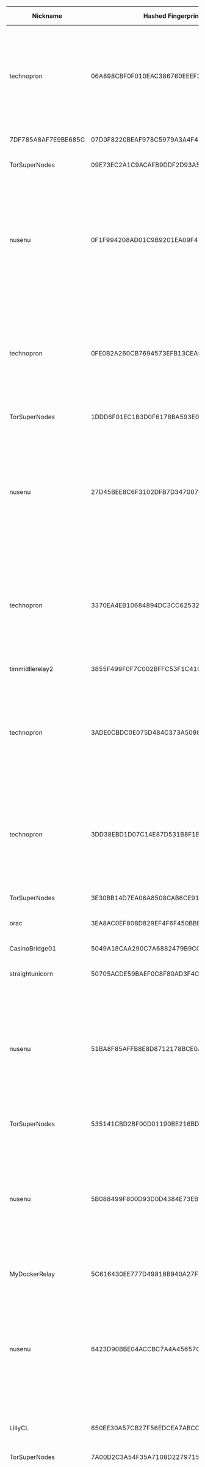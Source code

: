 | Nickname |  Hashed Fingerprint	| Or Addresses | Contact | Running | Flags | Last Seen | First Seen | Last Restarted | Advertised Bandwidth | Platform | Version | Version Status | Recommended Version | Verified hostnames | Exit policy |
|---|---|---|---|---|---|---|---|---|---|---|---|---|---|---|---|
|technopron | 06A898CBF0F010EAC386760EEEF34C455BA15027 | ["178.63.98.250:80","[2a01:4f8:121:4484::2]:80"] | email:SheronHills934[]protonmail.com abuse:Mimeziteri99[]proton.me pgp:D2C8868E515259360E392075865E6B0B0D25E902 hoster:hetzer cost:50USD uplinkbw:2000 memory:63488 cpu:i7-7700 virtualization:baremetal btc:bc1q6g3ywwpy47k89rrx9ptt242zwznkx0evm6qu70 offlinemasterkey:y signingkeylifetime:90 sandbox:y os:Debian/12 tls:openssl autoupdate:y confmgmt:ansible dnslocation:local dnsqname:y dnssec:y dnslocalrootzone:y ciissversion:2 trafficacct:unmetered ([] = @, created with Nusenu Relayor) | true | Exit, Running, V2Dir, Valid | 2025-08-02 16:00:00 | 2025-08-02 12:00:00 | 2025-08-02 11:04:50 | 0 | Tor 0.4.8.17 on Linux | 0.4.8.17 | recommended | true | ["tor-exit-relay.ddnsgeek.com"] | ["reject 0.0.0.0/8:*","reject 169.254.0.0/16:*","reject 127.0.0.0/8:*","reject 192.168.0.0/16:*","reject 10.0.0.0/8:*","reject 172.16.0.0/12:*","reject 178.63.98.250:*","accept *:80","accept *:443","accept *:8080","accept *:5000","accept *:5200","accept *:8000","reject *:*"]|
|7DF785A8AF7E9BE685C | 07D0F8220BEAF978C5979A3A4F4E178C810D44F7 | ["46.167.244.21:9001"] | user61@pivnko.one | true | Running, V2Dir, Valid | 2025-08-02 16:00:00 | 2025-08-02 16:00:00 | 2025-08-02 15:41:23 | 0 | Tor 0.4.8.14 on Linux | 0.4.8.14 | recommended | true | ["21.244.167.46.finalhosting.cz"] | ["reject *:*"]|
|TorSuperNodes | 09E73EC2A1C9ACAFB9DDF2D93A53A78C3AA1A755 | ["172.233.175.163:9001","[2a01:7e04::2000:d8ff:fe70:9062]:9050"] | torsupernodes@protonmail.com | true | Running, V2Dir, Valid | 2025-08-02 16:00:00 | 2025-08-02 01:00:00 | 2025-08-02 08:53:55 | 0 | Tor 0.4.8.17 on Linux | 0.4.8.17 | recommended | true | ["172-233-175-163.ip.linodeusercontent.com"] | ["reject *:*"]|
|nusenu | 0F1F994208AD01C9B9201EA09F47EC764A5685BE | ["193.142.146.50:80","[2a0f:ca80::a7]:80"] | MiritigoLL28@proton.me | true | Running, V2Dir, Valid | 2025-08-02 16:00:00 | 2025-08-02 13:00:00 | 2025-08-02 12:08:54 | 0 | Tor 0.4.8.17 on Linux | 0.4.8.17 | recommended | true | N/A | ["reject 0.0.0.0/8:*","reject 169.254.0.0/16:*","reject 127.0.0.0/8:*","reject 192.168.0.0/16:*","reject 10.0.0.0/8:*","reject 172.16.0.0/12:*","reject 193.142.146.50:*","accept *:443","accept *:8443","accept *:8080","accept *:8008","accept *:8888","accept *:8332-8333","accept *:5222-5223","accept *:11371","accept *:873","reject *:*"]|
|technopron | 0FE0B2A260CB7694573EFB13CEA99FDA27133172 | ["178.63.98.250:5000","[2a01:4f8:121:4484::2]:5000"] | email:SheronHills934[]protonmail.com abuse:Mimeziteri99[]proton.me pgp:D2C8868E515259360E392075865E6B0B0D25E902 hoster:hetzer cost:50USD uplinkbw:2000 memory:63488 cpu:i7-7700 virtualization:baremetal btc:bc1q6g3ywwpy47k89rrx9ptt242zwznkx0evm6qu70 offlinemasterkey:y signingkeylifetime:90 sandbox:y os:Debian/12 tls:openssl autoupdate:y confmgmt:ansible dnslocation:local dnsqname:y dnssec:y dnslocalrootzone:y ciissversion:2 trafficacct:unmetered ([] = @, created with Nusenu Relayor) | true | Exit, Running, V2Dir, Valid | 2025-08-02 16:00:00 | 2025-08-02 12:00:00 | 2025-08-02 11:04:06 | 0 | Tor 0.4.8.17 on Linux | 0.4.8.17 | recommended | true | ["tor-exit-relay.ddnsgeek.com"] | ["reject 0.0.0.0/8:*","reject 169.254.0.0/16:*","reject 127.0.0.0/8:*","reject 192.168.0.0/16:*","reject 10.0.0.0/8:*","reject 172.16.0.0/12:*","reject 178.63.98.250:*","accept *:80","accept *:443","accept *:8080","accept *:5000","accept *:5200","accept *:8000","reject *:*"]|
|TorSuperNodes | 1DDD6F01EC1B3D0F6178BA593E0B84F1229CA215 | ["172.232.171.232:9001","[2600:3c0a::2000:19ff:fe2d:2106]:9050"] | torsupernodes@protonmail.com | true | Running, V2Dir, Valid | 2025-08-02 16:00:00 | 2025-08-02 02:00:00 | 2025-08-02 09:01:03 | 0 | Tor 0.4.8.17 on Linux | 0.4.8.17 | recommended | true | ["172-232-171-232.ip.linodeusercontent.com"] | ["reject *:*"]|
|nusenu | 27D45BEE8C6F3102DFB7D347007937E7F4B8C434 | ["193.142.146.50:8080","[2a0f:ca80::a7]:8080"] | MiritigoLL28@proton.me | true | Running, V2Dir, Valid | 2025-08-02 16:00:00 | 2025-08-02 13:00:00 | 2025-08-02 12:10:29 | 0 | Tor 0.4.8.17 on Linux | 0.4.8.17 | recommended | true | N/A | ["reject 0.0.0.0/8:*","reject 169.254.0.0/16:*","reject 127.0.0.0/8:*","reject 192.168.0.0/16:*","reject 10.0.0.0/8:*","reject 172.16.0.0/12:*","reject 193.142.146.50:*","accept *:443","accept *:8443","accept *:8080","accept *:8008","accept *:8888","accept *:8332-8333","accept *:5222-5223","accept *:11371","accept *:873","reject *:*"]|
|technopron | 3370EA4EB10684894DC3CC62532E8BF6F5C1CE06 | ["178.63.98.250:8443","[2a01:4f8:121:4484::2]:8443"] | email:SheronHills934[]protonmail.com abuse:Mimeziteri99[]proton.me pgp:D2C8868E515259360E392075865E6B0B0D25E902 hoster:hetzer cost:50USD uplinkbw:2000 memory:63488 cpu:i7-7700 virtualization:baremetal btc:bc1q6g3ywwpy47k89rrx9ptt242zwznkx0evm6qu70 offlinemasterkey:y signingkeylifetime:90 sandbox:y os:Debian/12 tls:openssl autoupdate:y confmgmt:ansible dnslocation:local dnsqname:y dnssec:y dnslocalrootzone:y ciissversion:2 trafficacct:unmetered ([] = @, created with Nusenu Relayor) | true | Exit, Running, V2Dir, Valid | 2025-08-02 16:00:00 | 2025-08-02 12:00:00 | 2025-08-02 11:04:03 | 0 | Tor 0.4.8.17 on Linux | 0.4.8.17 | recommended | true | ["tor-exit-relay.ddnsgeek.com"] | ["reject 0.0.0.0/8:*","reject 169.254.0.0/16:*","reject 127.0.0.0/8:*","reject 192.168.0.0/16:*","reject 10.0.0.0/8:*","reject 172.16.0.0/12:*","reject 178.63.98.250:*","accept *:80","accept *:443","accept *:8080","accept *:5000","accept *:5200","accept *:8000","reject *:*"]|
|timmidllerelay2 | 3855F499F0F7C002BFFC53F1C410C741A235CC3E | ["64.23.158.226:9001"] | Tim  <wt95377@gmail.com> | true | Running, V2Dir, Valid | 2025-08-02 16:00:00 | 2025-08-02 16:00:00 | 2025-08-02 15:17:52 | 0 | Tor 0.4.8.17 on Linux | 0.4.8.17 | recommended | true | N/A | ["reject *:*"]|
|technopron | 3ADE0CBDC0E075D484C373A5098B88A58E376726 | ["178.63.98.250:9001","[2a01:4f8:121:4484::2]:9001"] | email:SheronHills934[]protonmail.com abuse:Mimeziteri99[]proton.me pgp:D2C8868E515259360E392075865E6B0B0D25E902 hoster:hetzer cost:50USD uplinkbw:2000 memory:63488 cpu:i7-7700 virtualization:baremetal btc:bc1q6g3ywwpy47k89rrx9ptt242zwznkx0evm6qu70 offlinemasterkey:y signingkeylifetime:90 sandbox:y os:Debian/12 tls:openssl autoupdate:y confmgmt:ansible dnslocation:local dnsqname:y dnssec:y dnslocalrootzone:y ciissversion:2 trafficacct:unmetered ([] = @, created with Nusenu Relayor) | true | Exit, Running, V2Dir, Valid | 2025-08-02 16:00:00 | 2025-08-02 12:00:00 | 2025-08-02 11:04:01 | 0 | Tor 0.4.8.17 on Linux | 0.4.8.17 | recommended | true | ["tor-exit-relay.ddnsgeek.com"] | ["reject 0.0.0.0/8:*","reject 169.254.0.0/16:*","reject 127.0.0.0/8:*","reject 192.168.0.0/16:*","reject 10.0.0.0/8:*","reject 172.16.0.0/12:*","reject 178.63.98.250:*","accept *:80","accept *:443","accept *:8080","accept *:5000","accept *:5200","accept *:8000","reject *:*"]|
|technopron | 3DD38EBD1D07C14E87D531B8F1B68464CE853920 | ["178.63.98.250:9443","[2a01:4f8:121:4484::2]:9443"] | email:SheronHills934[]protonmail.com abuse:Mimeziteri99[]proton.me pgp:D2C8868E515259360E392075865E6B0B0D25E902 hoster:hetzer cost:50USD uplinkbw:2000 memory:63488 cpu:i7-7700 virtualization:baremetal btc:bc1q6g3ywwpy47k89rrx9ptt242zwznkx0evm6qu70 offlinemasterkey:y signingkeylifetime:90 sandbox:y os:Debian/12 tls:openssl autoupdate:y confmgmt:ansible dnslocation:local dnsqname:y dnssec:y dnslocalrootzone:y ciissversion:2 trafficacct:unmetered ([] = @, created with Nusenu Relayor) | true | Exit, Running, V2Dir, Valid | 2025-08-02 16:00:00 | 2025-08-02 12:00:00 | 2025-08-02 11:04:04 | 0 | Tor 0.4.8.17 on Linux | 0.4.8.17 | recommended | true | ["tor-exit-relay.ddnsgeek.com"] | ["reject 0.0.0.0/8:*","reject 169.254.0.0/16:*","reject 127.0.0.0/8:*","reject 192.168.0.0/16:*","reject 10.0.0.0/8:*","reject 172.16.0.0/12:*","reject 178.63.98.250:*","accept *:80","accept *:443","accept *:8080","accept *:5000","accept *:5200","accept *:8000","reject *:*"]|
|TorSuperNodes | 3E30BB14D7EA06A8508CAB6CE916E2CB06C595C7 | ["172.105.193.216:9001","[2400:8902::2000:f1ff:fed0:dc15]:9050"] | torsupernodes@protonmail.com | true | Running, V2Dir, Valid | 2025-08-02 16:00:00 | 2025-08-02 05:00:00 | 2025-08-02 09:15:03 | 0 | Tor 0.4.8.17 on Linux | 0.4.8.17 | recommended | true | ["172-105-193-216.ip.linodeusercontent.com"] | ["reject *:*"]|
|orac | 3EA8AC0EF808D829EF4F6F450BBEF51426582F4C | ["45.9.148.220:443","[2a0e:fa00:0:ab::1]:443"] | N/A | false | Running, V2Dir, Valid | 2025-08-02 09:00:00 | 2025-08-02 00:00:00 | 2025-08-02 06:02:18 | 0 | Tor 0.4.8.17 on Linux | 0.4.8.17 | recommended | true | N/A | ["reject *:*"]|
|CasinoBridge01 | 5049A18CAA290C7A6882479B9CC46A646B2EC569 | ["45.61.148.176:9001","[2602:fa59:3:442::1]:9001"] | N/A | true | Running, V2Dir, Valid | 2025-08-02 16:00:00 | 2025-08-02 14:00:00 | 2025-08-02 13:07:18 | 0 | Tor 0.4.8.10 on Linux | 0.4.8.10 | recommended | true | N/A | ["reject *:*"]|
|straightunicorn | 50705ACDE59BAEF0C8F80AD3F4C4EEF456922514 | ["92.82.233.141:9001"] | Straight Unicorn <straightunicorn@tutamail.com> | false | Running, V2Dir, Valid | 2025-08-02 13:00:00 | 2025-08-02 00:00:00 | 2025-08-01 23:26:09 | 0 | Tor 0.4.8.17 on Linux | 0.4.8.17 | recommended | true | N/A | ["reject *:*"]|
|nusenu | 51BA8F85AFFB8E8D8712178BCE0AE8084F8AA7C2 | ["193.142.146.50:5000","[2a0f:ca80::a7]:5000"] | MiritigoLL28@proton.me | true | Running, V2Dir, Valid | 2025-08-02 16:00:00 | 2025-08-02 13:00:00 | 2025-08-02 12:09:51 | 0 | Tor 0.4.8.17 on Linux | 0.4.8.17 | recommended | true | N/A | ["reject 0.0.0.0/8:*","reject 169.254.0.0/16:*","reject 127.0.0.0/8:*","reject 192.168.0.0/16:*","reject 10.0.0.0/8:*","reject 172.16.0.0/12:*","reject 193.142.146.50:*","accept *:443","accept *:8443","accept *:8080","accept *:8008","accept *:8888","accept *:8332-8333","accept *:5222-5223","accept *:11371","accept *:873","reject *:*"]|
|TorSuperNodes | 535141CBD2BF00D01190BE216BDB664AB3DB5AAA | ["172.236.252.159:9001","[2a01:7e03::2000:55ff:fe24:80e6]:9050"] | torsupernodes@protonmail.com | true | Running, V2Dir, Valid | 2025-08-02 16:00:00 | 2025-08-02 01:00:00 | 2025-08-02 08:52:12 | 0 | Tor 0.4.8.17 on Linux | 0.4.8.17 | recommended | true | ["172-236-252-159.ip.linodeusercontent.com"] | ["reject *:*"]|
|nusenu | 5B088499F800D93D0D4384E73EB51D80907621E2 | ["193.142.146.50:5200","[2a0f:ca80::a7]:5200"] | MiritigoLL28@proton.me | true | Running, V2Dir, Valid | 2025-08-02 16:00:00 | 2025-08-02 13:00:00 | 2025-08-02 12:10:10 | 0 | Tor 0.4.8.17 on Linux | 0.4.8.17 | recommended | true | N/A | ["reject 0.0.0.0/8:*","reject 169.254.0.0/16:*","reject 127.0.0.0/8:*","reject 192.168.0.0/16:*","reject 10.0.0.0/8:*","reject 172.16.0.0/12:*","reject 193.142.146.50:*","accept *:443","accept *:8443","accept *:8080","accept *:8008","accept *:8888","accept *:8332-8333","accept *:5222-5223","accept *:11371","accept *:873","reject *:*"]|
|MyDockerRelay | 5C616430EE777D49816B940A27FD894273590D92 | ["83.167.224.198:9001"] | user61@pivnko.one | true | Running, V2Dir, Valid | 2025-08-02 16:00:00 | 2025-08-02 16:00:00 | 2025-08-02 15:42:47 | 0 | Tor 0.4.8.14 on Linux | 0.4.8.14 | recommended | true | N/A | ["reject *:*"]|
|nusenu | 6423D90BBE04ACCBC7A4A45657C01E37DA92F128 | ["193.142.146.50:9443","[2a0f:ca80::a7]:9443"] | MiritigoLL28@proton.me | true | Running, V2Dir, Valid | 2025-08-02 16:00:00 | 2025-08-02 13:00:00 | 2025-08-02 12:09:37 | 0 | Tor 0.4.8.17 on Linux | 0.4.8.17 | recommended | true | N/A | ["reject 0.0.0.0/8:*","reject 169.254.0.0/16:*","reject 127.0.0.0/8:*","reject 192.168.0.0/16:*","reject 10.0.0.0/8:*","reject 172.16.0.0/12:*","reject 193.142.146.50:*","accept *:443","accept *:8443","accept *:8080","accept *:8008","accept *:8888","accept *:8332-8333","accept *:5222-5223","accept *:11371","accept *:873","reject *:*"]|
|LillyCL | 650EE30A57CB27F56EDCEA7ABCC6A245E20CE225 | ["186.104.97.245:9108"] | nashepro [at] proton [dot] me | true | Running, V2Dir, Valid | 2025-08-02 16:00:00 | 2025-08-02 01:00:00 | 2025-08-02 15:30:10 | 0 | Tor 0.4.8.17 on FreeBSD | 0.4.8.17 | recommended | true | N/A | ["reject *:*"]|
|TorSuperNodes | 7A00D2C3A54F35A7108D22797154741384837AA7 | ["172.105.0.97:9001","[2600:3c04::2000:d5ff:fe97:9403]:9050"] | torsupernodes@protonmail.com | true | Running, V2Dir, Valid | 2025-08-02 16:00:00 | 2025-08-02 01:00:00 | 2025-08-02 09:04:05 | 0 | Tor 0.4.8.17 on Linux | 0.4.8.17 | recommended | true | ["172-105-0-97.ip.linodeusercontent.com"] | ["reject *:*"]|
|nusenu | 81168FFDAC390408C7ED6780025C4822CB753B81 | ["193.142.146.50:9001","[2a0f:ca80::a7]:9001"] | MiritigoLL28@proton.me | true | Running, V2Dir, Valid | 2025-08-02 16:00:00 | 2025-08-02 13:00:00 | 2025-08-02 12:13:57 | 0 | Tor 0.4.8.17 on Linux | 0.4.8.17 | recommended | true | N/A | ["reject 0.0.0.0/8:*","reject 169.254.0.0/16:*","reject 127.0.0.0/8:*","reject 192.168.0.0/16:*","reject 10.0.0.0/8:*","reject 172.16.0.0/12:*","reject 193.142.146.50:*","accept *:443","accept *:8443","accept *:8080","accept *:8008","accept *:8888","accept *:8332-8333","accept *:5222-5223","accept *:11371","accept *:873","reject *:*"]|
|technopron | 819992410027E28E96BB7F1CE4D222424374619D | ["178.63.98.250:5200","[2a01:4f8:121:4484::2]:5200"] | email:SheronHills934[]protonmail.com abuse:Mimeziteri99[]proton.me pgp:D2C8868E515259360E392075865E6B0B0D25E902 hoster:hetzer cost:50USD uplinkbw:2000 memory:63488 cpu:i7-7700 virtualization:baremetal btc:bc1q6g3ywwpy47k89rrx9ptt242zwznkx0evm6qu70 offlinemasterkey:y signingkeylifetime:90 sandbox:y os:Debian/12 tls:openssl autoupdate:y confmgmt:ansible dnslocation:local dnsqname:y dnssec:y dnslocalrootzone:y ciissversion:2 trafficacct:unmetered ([] = @, created with Nusenu Relayor) | true | Exit, Running, V2Dir, Valid | 2025-08-02 16:00:00 | 2025-08-02 12:00:00 | 2025-08-02 11:04:08 | 0 | Tor 0.4.8.17 on Linux | 0.4.8.17 | recommended | true | ["tor-exit-relay.ddnsgeek.com"] | ["reject 0.0.0.0/8:*","reject 169.254.0.0/16:*","reject 127.0.0.0/8:*","reject 192.168.0.0/16:*","reject 10.0.0.0/8:*","reject 172.16.0.0/12:*","reject 178.63.98.250:*","accept *:80","accept *:443","accept *:8080","accept *:5000","accept *:5200","accept *:8000","reject *:*"]|
|nusenu | 82A32D968DD64051B0C7207F5196E268DCDADF3C | ["193.142.146.50:443","[2a0f:ca80::a7]:443"] | MiritigoLL28@proton.me | true | Running, V2Dir, Valid | 2025-08-02 16:00:00 | 2025-08-02 13:00:00 | 2025-08-02 12:10:52 | 0 | Tor 0.4.8.17 on Linux | 0.4.8.17 | recommended | true | N/A | ["reject 0.0.0.0/8:*","reject 169.254.0.0/16:*","reject 127.0.0.0/8:*","reject 192.168.0.0/16:*","reject 10.0.0.0/8:*","reject 172.16.0.0/12:*","reject 193.142.146.50:*","accept *:443","accept *:8443","accept *:8080","accept *:8008","accept *:8888","accept *:8332-8333","accept *:5222-5223","accept *:11371","accept *:873","reject *:*"]|
|dismal | AB3CBBB2A6284CCDC2780512887D2385C4383CE3 | ["185.132.53.121:9001"] | LSD <admin AT sorrow dot cc> | true | Running, V2Dir, Valid | 2025-08-02 16:00:00 | 2025-08-02 01:00:00 | 2025-08-01 23:50:28 | 0 | Tor 0.4.8.17 on Linux | 0.4.8.17 | recommended | true | N/A | ["reject *:*"]|
|Unnamed | AD3FA114942E67C6ADB31CDE39DDDF4A4A2B376B | ["85.195.206.154:9999","[2a02:168:2000:c::c95]:9999"] | N/A | true | Running, V2Dir, Valid | 2025-08-02 16:00:00 | 2025-08-02 13:00:00 | 2025-08-02 11:58:51 | 5590547 | Tor 0.4.8.17 on Linux | 0.4.8.17 | recommended | true | N/A | ["reject *:*"]|
|gesher | ADECC64F42EC65D420F99076CC557418B35BB9CA | ["104.168.56.218:9000"] | N/A | true | Running, V2Dir, Valid | 2025-08-02 16:00:00 | 2025-08-02 01:00:00 | 2025-08-02 00:08:24 | 0 | Tor 0.4.8.17 on Linux | 0.4.8.17 | recommended | true | N/A | ["reject *:*"]|
|technopron | C081172C61EE4F204ED618B6A65289F64882C342 | ["178.63.98.250:443","[2a01:4f8:121:4484::2]:443"] | email:SheronHills934[]protonmail.com abuse:Mimeziteri99[]proton.me pgp:D2C8868E515259360E392075865E6B0B0D25E902 hoster:hetzer cost:50USD uplinkbw:2000 memory:63488 cpu:i7-7700 virtualization:baremetal btc:bc1q6g3ywwpy47k89rrx9ptt242zwznkx0evm6qu70 offlinemasterkey:y signingkeylifetime:90 sandbox:y os:Debian/12 tls:openssl autoupdate:y confmgmt:ansible dnslocation:local dnsqname:y dnssec:y dnslocalrootzone:y ciissversion:2 trafficacct:unmetered ([] = @, created with Nusenu Relayor) | true | Exit, Running, V2Dir, Valid | 2025-08-02 16:00:00 | 2025-08-02 12:00:00 | 2025-08-02 11:04:12 | 0 | Tor 0.4.8.17 on Linux | 0.4.8.17 | recommended | true | ["tor-exit-relay.ddnsgeek.com"] | ["reject 0.0.0.0/8:*","reject 169.254.0.0/16:*","reject 127.0.0.0/8:*","reject 192.168.0.0/16:*","reject 10.0.0.0/8:*","reject 172.16.0.0/12:*","reject 178.63.98.250:*","accept *:80","accept *:443","accept *:8080","accept *:5000","accept *:5200","accept *:8000","reject *:*"]|
|TorSuperNodes | C89B68DF1A22B156F1048D72D392A693AC679557 | ["45.56.117.78:443","[2600:3c02::2000:1eff:fe40:c6a1]:9050"] | torsupernodes@protonmail.com | true | Running, V2Dir, Valid | 2025-08-02 16:00:00 | 2025-08-02 02:00:00 | 2025-08-02 12:30:22 | 0 | Tor 0.4.8.17 on Linux | 0.4.8.17 | recommended | true | ["45-56-117-78.ip.linodeusercontent.com"] | ["reject *:*"]|
|nusenu | DCC448DA14AF40503D29A31EC373E5AD0EE4423F | ["193.142.146.50:8443","[2a0f:ca80::a7]:8443"] | MiritigoLL28@proton.me | true | Running, V2Dir, Valid | 2025-08-02 16:00:00 | 2025-08-02 13:00:00 | 2025-08-02 12:09:22 | 0 | Tor 0.4.8.17 on Linux | 0.4.8.17 | recommended | true | N/A | ["reject 0.0.0.0/8:*","reject 169.254.0.0/16:*","reject 127.0.0.0/8:*","reject 192.168.0.0/16:*","reject 10.0.0.0/8:*","reject 172.16.0.0/12:*","reject 193.142.146.50:*","accept *:443","accept *:8443","accept *:8080","accept *:8008","accept *:8888","accept *:8332-8333","accept *:5222-5223","accept *:11371","accept *:873","reject *:*"]|
|RaymondFern | E186282B6C2FC2E84B50C083DF4D83560489907E | ["153.127.31.28:9001"] | N/A | true | Running, V2Dir, Valid | 2025-08-02 16:00:00 | 2025-08-02 09:00:00 | 2025-08-02 08:00:29 | 0 | Tor 0.4.8.17 on Linux | 0.4.8.17 | recommended | true | ["ik1-413-38774.vs.sakura.ne.jp"] | ["reject *:*"]|
|TorSuperNodes | E93ECA934F38476859F36E1B00BF1862A020DA1D | ["172.234.80.167:9001","[2400:8905::2000:baff:fe1a:4a81]:9050"] | torsupernodes@protonmail.com | true | Running, V2Dir, Valid | 2025-08-02 16:00:00 | 2025-08-02 04:00:00 | 2025-08-02 09:12:52 | 0 | Tor 0.4.8.17 on Linux | 0.4.8.17 | recommended | true | ["172-234-80-167.ip.linodeusercontent.com"] | ["reject *:*"]|
|technopron | FA11EC18D2A88E8AB14D681B00C910244AD16F43 | ["178.63.98.250:8080","[2a01:4f8:121:4484::2]:8080"] | email:SheronHills934[]protonmail.com abuse:Mimeziteri99[]proton.me pgp:D2C8868E515259360E392075865E6B0B0D25E902 hoster:hetzer cost:50USD uplinkbw:2000 memory:63488 cpu:i7-7700 virtualization:baremetal btc:bc1q6g3ywwpy47k89rrx9ptt242zwznkx0evm6qu70 offlinemasterkey:y signingkeylifetime:90 sandbox:y os:Debian/12 tls:openssl autoupdate:y confmgmt:ansible dnslocation:local dnsqname:y dnssec:y dnslocalrootzone:y ciissversion:2 trafficacct:unmetered ([] = @, created with Nusenu Relayor) | true | Exit, Running, V2Dir, Valid | 2025-08-02 16:00:00 | 2025-08-02 12:00:00 | 2025-08-02 11:04:10 | 0 | Tor 0.4.8.17 on Linux | 0.4.8.17 | recommended | true | ["tor-exit-relay.ddnsgeek.com"] | ["reject 0.0.0.0/8:*","reject 169.254.0.0/16:*","reject 127.0.0.0/8:*","reject 192.168.0.0/16:*","reject 10.0.0.0/8:*","reject 172.16.0.0/12:*","reject 178.63.98.250:*","accept *:80","accept *:443","accept *:8080","accept *:5000","accept *:5200","accept *:8000","reject *:*"]|
|Unnamed | FCD51F02A7D19F212A4447722FF71A6190D16E88 | ["142.171.124.60:9001"] | N/A | true | Running, Valid | 2025-08-02 16:00:00 | 2025-08-02 07:00:00 | 2025-08-02 06:26:33 | 0 | Tor 0.4.8.16 on OpenBSD | 0.4.8.16 | recommended | true | N/A | ["reject *:*"]|
|PathConnect | FCFE5C9613B9D4373750793F5C884A247BDEC1A9 | ["140.235.4.228:9001","[2a12:79c0:100:210:be24:11ff:fed5:989e]:9001"] | email:noc[]pathconnect.de url:pathconnect.eu proof:uri-rsa abuse:abuse[]pathconnect.de hoster:PathConnect uplinkbw:10000 memory:4096 cpu:4 virtualization:kvm ciissversion:2 trafficacct:unmetered | true | Running, V2Dir, Valid | 2025-08-02 16:00:00 | 2025-08-02 10:00:00 | 2025-08-02 09:18:00 | 0 | Tor 0.4.8.17 on Linux | 0.4.8.17 | recommended | true | N/A | ["reject *:*"]|

